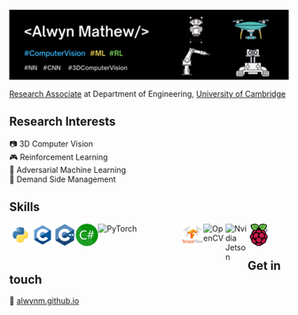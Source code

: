 ![Computer Vision Research](https://github.com/alwynmathew/alwynmathew/blob/main/banner.png)

[Research Associate]() at Department of Engineering, [University of Cambridge](https://cit.eng.cam.ac.uk)

## Research Interests

:camera: 3D Computer Vision </br>
:video_game: Reinforcement Learning </br>
:stars: Adversarial Machine Learning </br>
:electric_plug: Demand Side Management </br>

## Skills

<img align="left" alt="Python" width="40px" src="https://raw.githubusercontent.com/github/explore/80688e429a7d4ef2fca1e82350fe8e3517d3494d/topics/python/python.png" /> 
<img align="left" alt="C" width="40px" src="https://raw.githubusercontent.com/github/explore/80688e429a7d4ef2fca1e82350fe8e3517d3494d/topics/c/c.png" /> 
<img align="left" alt="C++" width="40px" src="https://raw.githubusercontent.com/github/explore/80688e429a7d4ef2fca1e82350fe8e3517d3494d/topics/cpp/cpp.png" /> 
<img align="left" alt="C#" width="40px" src="https://raw.githubusercontent.com/github/explore/80688e429a7d4ef2fca1e82350fe8e3517d3494d/topics/csharp/csharp.png" /> 

<img align="left" alt="PyTorch" width="150px" src="https://raw.githubusercontent.com/pytorch/pytorch/master/docs/source/_static/img/pytorch-logo-dark.png" /> 
<img align="left" alt="Tensorflow" width="40px" src="https://raw.githubusercontent.com/github/explore/80688e429a7d4ef2fca1e82350fe8e3517d3494d/topics/tensorflow/tensorflow.png" /> 
<img align="left" alt="OpenCV" width="40px" src="https://avatars.githubusercontent.com/u/5009934?s=200&v=4" /> 

<img align="left" alt="Nvidia Jetson" width="40px" src="https://avatars.githubusercontent.com/u/1728152?s=200&v=4" />  
<img align="left" alt="Raspberry pi" width="40px" src="https://raw.githubusercontent.com/github/explore/80688e429a7d4ef2fca1e82350fe8e3517d3494d/topics/raspberry-pi/raspberry-pi.png" /> </br> </br>

## Get in touch

:link: [alwynm.github.io](https://alwynm.github.io/) </br>

